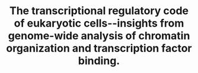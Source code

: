 ---
layout: page
title: " The transcriptional regulatory code of eukaryotic cells--insights from genome-wide analysis of chromatin organization and transcription factor binding."
breadcrumb: true
categories:
    - publication
## publication related information
pub:
    authors: " Leah O. Barrera,  Bing Ren"
    journal: " Current opinion in cell biology"
    date: 2006-06
    doi:  10.1016/j.ceb.2006.04.002
    volume:  18
    pages:  291--298
    number:  3
    abstract: " Control of eukaryotic gene expression involves combinatorial interactions between transcription factors and regulatory sequences in the genome. In addition, chromatin structure and modification states play key roles in determining the competence of transcription. The term 'transcriptional regulatory code' has been  used to describe the interplay of these events in the complex control of transcription. With the maturation of methods for detecting in vivo protein-DNA interactions on a genome-wide scale, detailed maps of chromatin features and transcription factor localization over entire genomes of eukaryotic cells are enriching our understanding of the properties and nature of this transcriptional  regulatory code. The rapidly growing number of maps has revealed the dynamic nature of nucleosome composition and chromatin remodeling at regulatory regions and highlighted some unexpected properties of transcriptional regulatory networks in eukaryotic cells.,"
---
